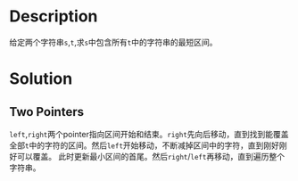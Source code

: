 # Description
给定两个字符串`s`,`t`,求`s`中包含所有`t`中的字符串的最短区间。

# Solution

## Two Pointers
`left`,`right`两个pointer指向区间开始和结束。`right`先向后移动，直到找到能覆盖全部`t`中的字符的区间。然后`left`开始移动，不断减掉区间中的字符，直到刚好刚好可以覆盖。
此时更新最小区间的首尾。然后`right`/`left`再移动，直到遍历整个字符串。